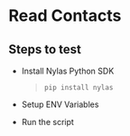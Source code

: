 # Read Contacts

## Steps to test

- Install Nylas Python SDK

  > `pip install nylas`

- Setup ENV Variables

- Run the script

